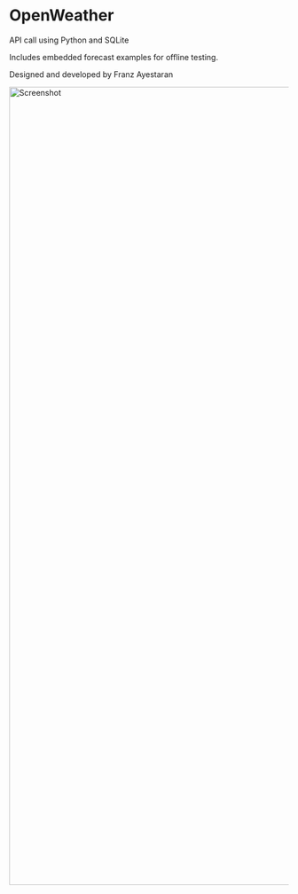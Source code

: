 # OpenWeather

API call using Python and SQLite

Includes embedded forecast examples for offline testing.

Designed and developed by Franz Ayestaran

<img width="1440" alt="Screenshot" src="https://github.com/Code-Munkeys/OpenWeather/assets/1928315/dc92c790-d023-415d-b437-94d0c740c551">
